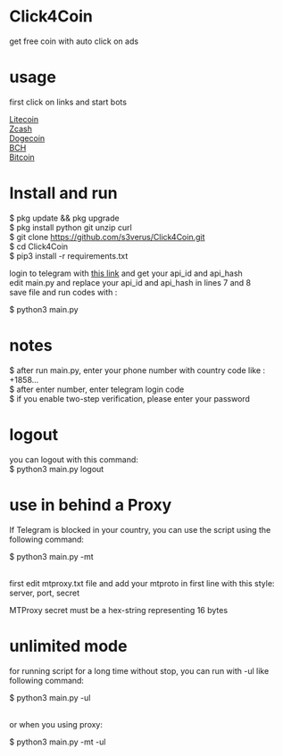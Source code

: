# Click4Coin
get free coin with auto click on ads


# usage

first click on links and start bots

[Litecoin](https://t.me/Litecoin_click_bot?start=um7i) <br>
[Zcash](https://t.me/Zcash_click_bot?start=vASSD) <br>
[Dogecoin](https://t.me/Dogecoin_click_bot?start=PpMg) <br>
[BCH](https://t.me/BCH_clickbot?start=BYAkZ) <br>
[Bitcoin](https://t.me/BitcoinClick_bot?start=RBEp) <br>


# Install and run
$ pkg update && pkg upgrade <br>
$ pkg install python git unzip curl <br>
$ git clone https://github.com/s3verus/Click4Coin.git <br>
$ cd Click4Coin <br>
$ pip3 install -r requirements.txt <br>

login to telegram with [this link](https://my.telegram.org/auth) and get your api_id and api_hash <br>
edit main.py and replace your api_id and api_hash in lines 7 and 8 <br>
save file and run codes with : <br>

$ python3 main.py <br>


# notes

$ after run main.py, enter your phone number with country code like : +1858... <br>
$ after enter number, enter telegram login code <br>
$ if you enable two-step verification, please enter your password <br>


# logout

you can logout with this command: <br>
$ python3 main.py logout <br>


# use in behind a Proxy

If Telegram is blocked in your country, you can use the script using the following command: <br>

$ python3 main.py -mt <br><br>

first edit mtproxy.txt file and add your mtproto in first line with this style:<br>
server, port, secret <br>

MTProxy secret must be a hex-string representing 16 bytes <br>


# unlimited mode

for running script for a long time without stop, you can run with -ul like following command: <br>

$ python3 main.py -ul <br><br>

or when you using proxy: <br>

$ python3 main.py -mt -ul <br>

